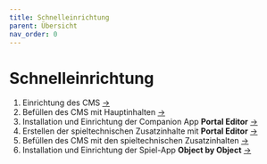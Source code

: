 ```yaml
---
title: Schnelleinrichtung
parent: Übersicht
nav_order: 0
---
```


# Schnelleinrichtung

1. Einrichtung des CMS [&#8594;](2.2-einrichtung.html)
2. Befüllen des CMS mit Hauptinhalten [&#8594;](2.3-hauptinhalte.html)
3. Installation und Einrichtung der Companion App __Portal Editor__ [&#8594;](3.1-installation.html)
4. Erstellen der spieltechnischen Zusatzinhalte mit __Portal Editor__ [&#8594;](3.2-benutzung.html)
5. Befüllen des CMS mit den spieltechnischen Zusatzinhalten [&#8594;](2.4-zusatzinhalte.html)
6. Installation und Einrichtung der Spiel-App __Object by Object__ [&#8594;](1.2-installation.html)

